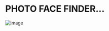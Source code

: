 # PHOTO FACE FINDER...

![image](https://github.com/user-attachments/assets/0db77869-76ce-474b-9fe6-874bbadfb934)
